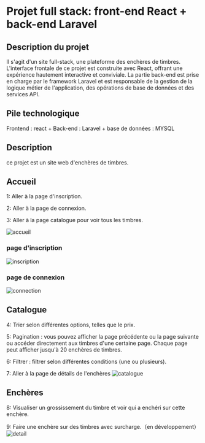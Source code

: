 
# Projet full stack: front-end React + back-end Laravel

## Description du projet
Il s'agit d'un site full-stack, une plateforme des enchères de timbres. L'interface frontale de ce projet est construite avec React, offrant une expérience hautement interactive et conviviale. La partie back-end est prise en charge par le framework Laravel et est responsable de la gestion de la logique métier de l'application, des opérations de base de données et des services API.

## Pile technologique
Frontend : react + Back-end : Laravel + base de données : MYSQL



## Description
ce projet est un site web d'enchères de timbres.



## Accueil
1: Aller à la page d'inscription.  

2: Aller à la page de connexion.  

3: Aller à la page catalogue pour voir tous les timbres.  

![accueil](https://github.com/herissonfei/stamp/assets/89328999/a29212d3-879c-484c-bacc-bb96d0cf8e6f)
### page d'inscription
![inscription](https://github.com/herissonfei/stamp/assets/89328999/896ffd85-6a43-4373-b0d9-4c7710b37840)
### page de connexion
![connection](https://github.com/herissonfei/stamp/assets/89328999/2029446e-7484-43c7-923d-fb7580bc97b9)

## Catalogue
4: Trier selon différentes options, telles que le prix.  

5: Pagination : vous pouvez afficher la page précédente ou la page suivante ou accéder directement aux timbres d'une certaine page. Chaque page peut afficher jusqu'à 20 enchères de timbres.  

6: Filtrer : filtrer selon différentes conditions (une ou plusieurs).

7: Aller à la page de détails de l'enchères
![catalogue](https://github.com/herissonfei/stamp/assets/89328999/e58d0f3f-1ba0-4179-88d2-2d166903f769)

## Enchères
8: Visualiser un grossissement du timbre et voir qui a enchéri sur cette enchère.

9: Faire une enchère sur des timbres avec surcharge.（en développement）
![detail](https://github.com/herissonfei/stamp/assets/89328999/e10a64d1-481e-41b6-8594-3e9ba123a3e6)

